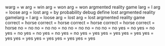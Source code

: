 warg = w arg = win arg = won arg = won argmented reality game
larg = l arg = loose arg = lost arg =
by probability debug define lost argmented reality gamelarg = l arg = loose arg = lost arg = lost argmented reality game
correct = horse correct = horse correct = horse correct = horse correct = horse
no = no
no = no
no = no
no = no
no = no
no = no
yes = no
yes = no
yes = no
yes = no
yes = no
yes = no
yes = yes
yes = yes
yes = yes
yes = yes
yes = yes
yes = yes
yes = yes
yes = yes
